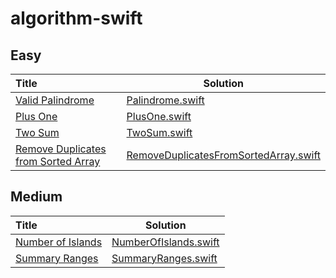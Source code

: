 # algorithm-swift

## Easy
| Title | Solution |
| :------------ | ------------- |
| [Valid Palindrome](https://leetcode.com/problems/valid-palindrome/) | [Palindrome.swift](https://github.com/DexCodeFactory/algorithm-swift/blob/master/Easy/Palindrome.swift) |
| [Plus One](https://leetcode.com/problems/plus-one/) | [PlusOne.swift](https://github.com/DexCodeFactory/algorithm-swift/blob/master/Easy/PlusOne.swift) |
| [Two Sum](https://leetcode.com/problems/two-sum/) | [TwoSum.swift](https://github.com/DexCodeFactory/algorithm-swift/blob/master/Easy/TwoSum.swift) |
| [Remove Duplicates from Sorted Array](https://leetcode.com/problems/remove-duplicates-from-sorted-array/) | [RemoveDuplicatesFromSortedArray.swift](https://github.com/DexCodeFactory/algorithm-swift/blob/master/Easy/RemoveDuplicatesFromSortedArray.swift) |

## Medium
| Title | Solution |
| :------------ | ------------- |
| [Number of Islands](https://leetcode.com/problems/number-of-islands/) | [NumberOfIslands.swift](https://github.com/DexCodeFactory/algorithm-swift/blob/master/Medium/NumberOfIslands.swift) |
| [Summary Ranges](https://leetcode.com/problems/summary-ranges/) | [SummaryRanges.swift](https://github.com/DexCodeFactory/algorithm-swift/blob/master/Medium/SummaryRanges.swift) |

